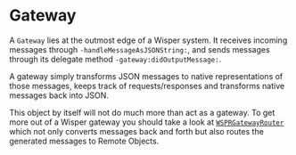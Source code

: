 # Gateway
A `Gateway` lies at the outmost edge of a Wisper system. It receives incoming messages through `-handleMessageAsJSONString:`, and sends messages through its delegate method `-gateway:didOutputMessage:`.

A gateway simply transforms JSON messages to native representations of those messages, keeps track of requests/responses and transforms native messages back into JSON.

This object by itself will not do much more than act as a gateway. To get more out of a Wisper gateway you should take a look at [`WSPRGatewayRouter`](../Router/) which not only converts messages back and forth but also routes the generated messages to Remote Objects.
